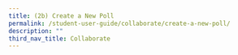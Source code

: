 ```yaml
---
title: (2b) Create a New Poll
permalink: /student-user-guide/collaborate/create-a-new-poll/
description: ""
third_nav_title: Collaborate
---
```

